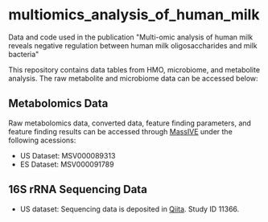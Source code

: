 # multiomics_analysis_of_human_milk
Data and code used in the publication "Multi-omic analysis of human milk reveals negative regulation between human milk oligosaccharides and milk bacteria"

This repository contains data tables from HMO, microbiome, and metabolite analysis. The raw metabolite and microbiome data can be accessed below:

## Metabolomics Data
Raw metabolomics data, converted data, feature finding parameters, and feature finding results can be accessed through [MassIVE](http://massive.ucsd.edu) under the following acessions:

- US Dataset: MSV000089313
- ES Dataset: MSV000091789


## 16S rRNA Sequencing Data

- US dataset: Sequencing data is deposited in [Qiita](https://qiita.ucsd.edu/). Study ID 11366.



